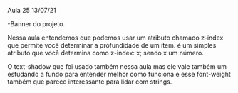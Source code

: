 Aula 25                                             13/07/21

-Banner do projeto.

Nessa aula entendemos que podemos usar um atributo chamado
z-index que permite você determinar a profundidade de um item.
é um simples atributo que você determina como z-index: x;
sendo x um número.

O text-shadow que foi usado também nessa aula mas ele vale 
também um estudando a fundo para entender melhor como funciona
e esse font-weight também que parece interessante para lidar
com strings.
